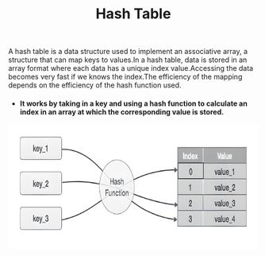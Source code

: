 <h1 align="center"> Hash Table</h1>
<br>

<p> A hash table is a data structure used to implement an associative array, a structure that can map keys to values.In a hash table, data is stored in an array format where each data has a unique index value.Accessing the data becomes very fast if we knows the index.The efficiency of the mapping depends on the efficiency of the hash function used.<p>
  
- #### It works by taking in a key and using a hash function to calculate an index in an array at which the corresponding value is stored.

<p align="center">
<img src="/hash-table/hash-table.png" alt="Undirected graph" style="height: 250px; width:600px;"/>
</p>

